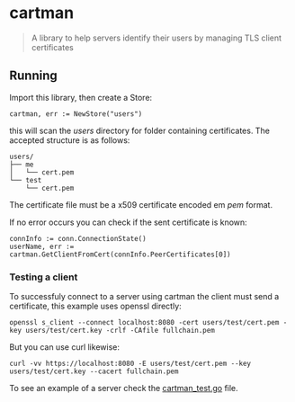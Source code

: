 # cartman

> A library to help servers identify their users by managing
TLS client certificates


## Running

Import this library, then create a Store:

`cartman, err := NewStore("users")`

this will scan the *users* directory for folder containing certificates.
The accepted structure is as follows:

```
users/
├── me
│   └── cert.pem
└── test
    └── cert.pem
```

The certificate file must be a x509 certificate encoded em *pem* format.

If no error occurs you can check if the sent certificate is known:

```
connInfo := conn.ConnectionState()
userName, err := cartman.GetClientFromCert(connInfo.PeerCertificates[0])
```


### Testing a client

To successfuly connect to a server using cartman the client must send a
certificate, this example uses openssl directly:

```
openssl s_client --connect localhost:8080 -cert users/test/cert.pem -key users/test/cert.key -crlf -CAfile fullchain.pem
```

But you can use curl likewise:

```
curl -vv https://localhost:8080 -E users/test/cert.pem --key users/test/cert.key --cacert fullchain.pem
```

To see an example of a server check the [cartman_test.go](cartman_test.go) file.

